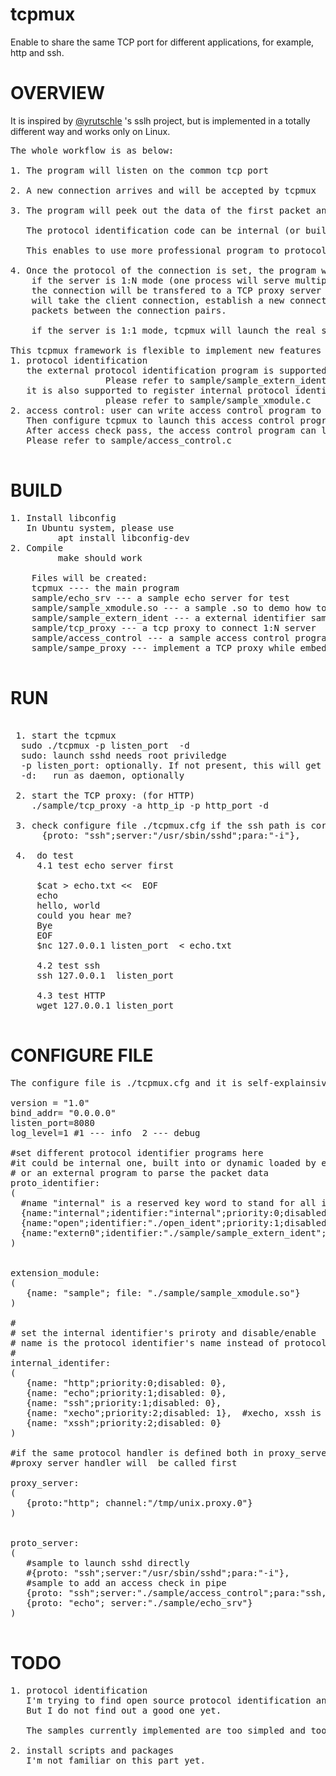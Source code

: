 tcpmux
=======
Enable to share the same TCP port for different applications, for example, http and ssh.

OVERVIEW
========


It is inspired by [@yrutschle](https://github.com/yrutschle/sslh) 's sslh project, but is implemented in a totally different way and works only on Linux.

<pre>
The whole workflow is as below:

1. The program will listen on the common tcp port

2. A new connection arrives and will be accepted by tcpmux

3. The program will peek out the data of the first packet and check what protocol this connection is.
   
   The protocol identification code can be internal (or builtin-in) code, or external program.
   
   This enables to use more professional program to protocol identification
   
4. Once the protocol of the connection is set, the program will deliver the connection to real server, by.
    if the server is 1:N mode (one process will serve multiple clients, such as HTTP server), 
    the connection will be transfered to a TCP proxy server by UNIX socket. The TCP proxy server
    will take the client connection, establish a new connection with real server and forward 
    packets between the connection pairs.
    
    if the server is 1:1 mode, tcpmux will launch the real server and pass the connection fd to the real server.
    
This tcpmux framework is flexible to implement new features as could:
1. protocol identification
   the external protocol identification program is supported
                  Please refer to sample/sample_extern_ident.c
   it is also supported to register internal protocol identifier dyanmically 
                  please refer to sample/sample_xmodule.c 
2. access control: user can write access control program to limit IP and time to access one service. 
   Then configure tcpmux to launch this access control program instead of real server for a protocol. 
   After access check pass, the access control program can launch the real server.
   Please refer to sample/access_control.c

</pre>

BUILD
=======
<pre>
1. Install libconfig 
   In Ubuntu system, please use
         apt install libconfig-dev            
2. Compile
         make should work
    
    Files will be created:
    tcpmux ---- the main program
    sample/echo_srv --- a sample echo server for test
    sample/sample_xmodule.so --- a sample .so to demo how to register interanal protocol at run-time
    sample/sample_extern_ident --- a external identifier sample
    sample/tcp_proxy --- a tcp proxy to connect 1:N server
    sample/access_control --- a sample access control program
    sample/sampe_proxy --- implement a TCP proxy while embedded mulit-clients echo services.

</pre>
 
RUN
====
<pre>

 1. start the tcpmux
  sudo ./tcpmux -p listen_port  -d
  sudo: launch sshd needs root priviledge
  -p listen_port: optionally. If not present, this will get from config file: ./tcpmux.cfg
  -d:   run as daemon, optionally
  
 2. start the TCP proxy: (for HTTP) 
    ./sample/tcp_proxy -a http_ip -p http_port -d
    
 3. check configure file ./tcpmux.cfg if the ssh path is correct or not in your system
      {proto: "ssh";server:"/usr/sbin/sshd";para:"-i"},
 
 4.  do test
     4.1 test echo server first
     
     $cat > echo.txt &#60;&#60;  EOF
     echo
     hello, world
     could you hear me?
     Bye 
     EOF
     $nc 127.0.0.1 listen_port  &#60; echo.txt
     
     4.2 test ssh
     ssh 127.0.0.1  listen_port
     
     4.3 test HTTP
     wget 127.0.0.1 listen_port

</pre>
     
     
CONFIGURE FILE
===============
<pre>
The configure file is ./tcpmux.cfg and it is self-explainsive enough, I guess.
 
version = "1.0"
bind_addr= "0.0.0.0"
listen_port=8080
log_level=1 #1 --- info  2 --- debug

#set different protocol identifier programs here
#it could be internal one, built into or dynamic loaded by extension mode
# or an external program to parse the packet data
proto_identifier:
(
  #name "internal" is a reserved key word to stand for all internal identifiers
  {name:"internal";identifier:"internal";priority:0;disabled:0},
  {name:"open";identifier:"./open_ident";priority:1;disabled:1},
  {name:"extern0";identifier:"./sample/sample_extern_ident";priority:2;disabled:0}
)


extension_module:
(
   {name: "sample"; file: "./sample/sample_xmodule.so"}
)

#
# set the internal identifier's priroty and disable/enable
# name is the protocol identifier's name instead of protocol name
#
internal_identifer:
(
   {name: "http";priority:0;disabled: 0},
   {name: "echo";priority:1;disabled: 0},
   {name: "ssh";priority:1;disabled: 0},
   {name: "xecho";priority:2;disabled: 1},  #xecho, xssh is imported by sample_xmodule.so
   {name: "xssh";priority:2;disabled: 0}
)

#if the same protocol handler is defined both in proxy_server and in proto_server
#proxy server handler will  be called first 

proxy_server:
(
   {proto:"http"; channel:"/tmp/unix.proxy.0"}
)


proto_server:
(
   #sample to launch sshd directly
   #{proto: "ssh";server:"/usr/sbin/sshd";para:"-i"},
   #sample to add an access check in pipe
   {proto: "ssh";server:"./sample/access_control";para:"ssh,/usr/sbin/sshd,-i"},
   {proto: "echo"; server:"./sample/echo_srv"}
)

</pre>

TODO
====

<pre>
1. protocol identification
   I'm trying to find open source protocol identification and porting to the project. 
   But I do not find out a good one yet.
   
   The samples currently implemented are too simpled and too easy to be attacked.
         
2. install scripts and packages
   I'm not familiar on this part yet.
 </pre>
  
     
  
 
 
  
    









